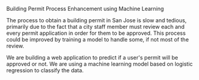 

Building Permit Process Enhancement using Machine Learning

The process to obtain a building permit in San Jose is slow and tedious, primarily due
to the fact that a city staff member must review each and every permit application in order for
them to be approved. This process could be improved by training a model to handle some, if
not most of the review.


We are building a web application to predict if a user's permit will be approved or not.
We are using a machine learning model based on logistic regression to classify the data.
